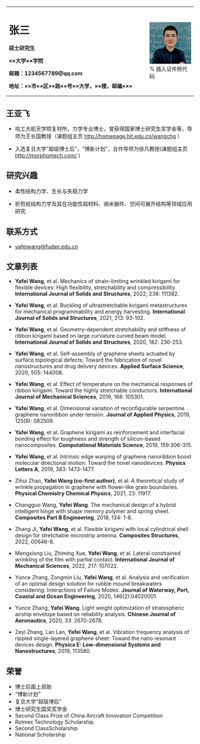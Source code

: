 <table border="0">
  <tr>
    <td width="75%">
      <h1>张三</h1>
      <p><b>硕士研究生</b></p>
      <p><b>××大学××学院</b></p>
      <p><b>邮箱：1234567789@qq.com</b></p>
      <p><b>地址：××市××区××路××号××大学，××楼，邮编×××</b></p>
    </td>
    <td width="25%">
      <img src="/My pic.jpg" width="100%">      % 插入证件照代码
    </td>
  </tr>
</table>




## 王亚飞

- 哈工大航天学院复材所，力学专业博士，曾获得国家博士研究生奖学金等，导师为王长国教授（课题组主页 http://homepage.hit.edu.cn/wangchg ）

- 入选复旦大学“超级博士后”，“博新计划”，合作导师为徐凡教授(课题组主页 http://morphomech.com/ )

## 研究兴趣

- 柔性结构力学、生长与失稳力学

- 折剪纸结构力学及其在功能性超材料、纳米器件、空间可展开结构等领域应用研究

## 联系方式

- yafeiwang@fudan.edu.cn

## 文章列表

-	**Yafei Wang**, et al. Mechanics of strain-limiting wrinkled kirigami for flexible devices: High flexibility, stretchability and compressibility. **International Journal of Solids and Structures**, 2022, 238: 111382.

-	**Yafei Wang**, et al. Buckling of ultrastretchable kirigami metastructures for mechanical programmability and energy harvesting. **International Journal of Solids and Structures**, 2021, 213: 93-102.

-	**Yafei Wang**, et al. Geometry-dependent stretchability and stiffness of ribbon kirigami based on large curvature curved beam model. **International Journal of Solids and Structures**, 2020, 182: 236-253.

-	**Yafei Wang**, et al. Self-assembly of graphene sheets actuated by surface topological defects: Toward the fabrication of novel nanostructures and drug delivery devices. **Applied Surface Science**, 2020, 505: 144008.

-	**Yafei Wang**, et al. Effect of temperature on the mechanical responses of ribbon kirigami: Toward the highly stretchable conductors. **International Journal of Mechanical Sciences**, 2019, 168: 105301.

-	**Yafei Wang**, et al. Dimensional variation of reconfigurable serpentine graphene nanoribbon under tension. **Journal of Applied Physics**, 2019, 125(8): 082509.

-	**Yafei Wang**, et al. Graphene kirigami as reinforcement and interfacial bonding effect for toughness and strength of silicon-based nanocomposites. **Computational Materials Science**, 2019, 159:306-315.

-	**Yafei Wang**, et al. Intrinsic edge warping of graphene nanoribbon boost molecular directional motion: Toward the novel nanodevices. **Physics Letters A**, 2019, 383: 1473-1477.

-	Zihui Zhao, **Yafei Wang (co-first author)**, et al. A theoretical study of wrinkle propagation in graphene with flower-like grain boundaries. **Physical Chemistry Chemical Physics**, 2021, 23: 11917.

-	Changguo Wang, **Yafei Wang**. The mechanical design of a hybrid intelligent hinge with shape memory polymer and spring sheet. **Composites Part B Engineering**, 2018, 134: 1-8.

-	Zhang Ji, **Yafei Wang**, et al. Flexible kirigami with local cylindrical shell design for stretchable microstrip antenna. **Composites Structures**, 2022, 00646-8.

-	Mengxiong Liu, Zhiming Xue, **Yafei Wang**, et al. Lateral constrained wrinkling of the film with partial contact. **International Journal of Mechanical Sciences**, 2022, 217: 107022.

-	Yunce Zhang, Zongmin Liu, **Yafei Wang**, et al. Analysis and verification of an optimal design solution for rubble mound breakwaters considering. Interactions of Failure Modes. **Journal of Waterway, Port, Coastal and Ocean Engineering**, 2020, 146(2):04020001.

-	Yunce Zhang, **Yafei Wang**. Light weight optimization of stratospheric airship envelope based on reliability analysis. **Chinese Journal of Aeronautics**, 2020, 33: 2670-2678.

-	Zeyi Zhang, Lan Lan, **Yafei Wang**, et al. Vibration frequency analysis of rippled single-layered graphene sheet: Toward the nano resonant devices design. **Physica E: Low-dimensional Systems and Nanostructures**, 2019, 113580.


## 荣誉

- 博士后面上资助
- “博新计划”
- 复旦大学“超级博后”
- 博士研究生国奖奖学金
- Second Class Prize of China Aircraft Innovation Competition
- Rolmex Technology Scholarship
- Second ClassScholarship
- National Scholarship
